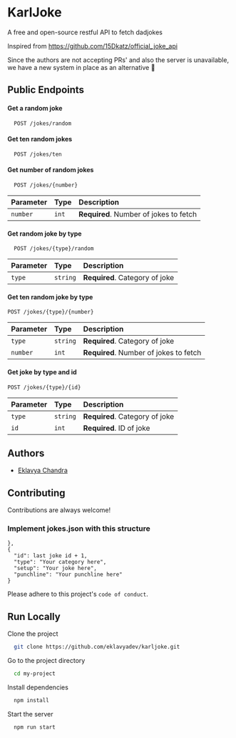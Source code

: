 
# KarlJoke

A free and open-source restful API to fetch dadjokes

Inspired from https://github.com/15Dkatz/official_joke_api

Since the authors are not accepting PRs' and also the server is unavailable, we have a new system in place as an alternative 🚀


## Public Endpoints

#### Get a random joke

```http
  POST /jokes/random
```
#### Get ten random jokes

```http
  POST /jokes/ten
```
#### Get number of random jokes

```http
  POST /jokes/{number}
```

| Parameter | Type     | Description                       |
| :-------- | :------- | :-------------------------------- |
| `number`      | `int` | **Required**. Number of jokes to fetch |

#### Get random joke by type
```http
  POST /jokes/{type}/random
```
| Parameter | Type     | Description                       |
| :-------- | :------- | :-------------------------------- |
| `type`      | `string` | **Required**. Category of joke |

#### Get ten random joke by type
```http
POST /jokes/{type}/{number}
```
| Parameter | Type     | Description                       |
| :-------- | :------- | :-------------------------------- |
| `type`      | `string` | **Required**. Category of joke |
| `number`      | `int` | **Required**. Number of jokes to fetch |

#### Get joke by type and id
```http
POST /jokes/{type}/{id}
```
| Parameter | Type     | Description                       |
| :-------- | :------- | :-------------------------------- |
| `type`      | `string` | **Required**. Category of joke |
| `id`      | `int` | **Required**. ID of joke |




  
## Authors

- [Eklavya Chandra](https://www.github.com/eklavyadev)

  
## Contributing

Contributions are always welcome!

### Implement jokes.json with this structure
```
},
{
  "id": last joke id + 1,
  "type": "Your category here",
  "setup": "Your joke here",
  "punchline": "Your punchline here"
}
```

Please adhere to this project's `code of conduct`.

  
## Run Locally

Clone the project

```bash
  git clone https://github.com/eklavyadev/karljoke.git
```

Go to the project directory

```bash
  cd my-project
```

Install dependencies

```bash
  npm install
```

Start the server

```bash
  npm run start
```

  
